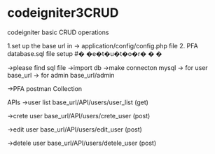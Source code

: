 # codeigniter3CRUD
codeigniter basic CRUD operations 

1.set up the base url in -> application/config/config.php file
2. PFA database.sql file setup
#� �e�t�u�t�o�r�
�
�

->please find sql file
->import db
->make connecton mysql
-> for user base_url
-> for admin base_url/admin

->PFA postman Collection


APIs
->user list base_url/API/users/user_list (get)

->crete user base_url/API/users/crete_user (post)

->edit user base_url/API/users/edit_user (post)

->detele user base_url/API/users/detele_user (post)
